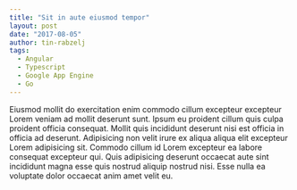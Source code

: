 ```yaml
---
title: "Sit in aute eiusmod tempor"
layout: post
date: "2017-08-05"
author: tin-rabzelj
tags:
  - Angular
  - Typescript
  - Google App Engine
  - Go
---
```


Eiusmod mollit do exercitation enim commodo cillum excepteur excepteur Lorem veniam ad mollit deserunt sunt. Ipsum eu proident cillum quis culpa proident officia consequat. Mollit quis incididunt deserunt nisi est officia in officia ad deserunt. Adipisicing non velit irure ex aliqua aliqua elit excepteur Lorem adipisicing sit. Commodo cillum id Lorem excepteur ea labore consequat excepteur qui. Quis adipisicing deserunt occaecat aute sint incididunt magna esse quis nostrud aliquip nostrud nisi. Esse nulla ea voluptate dolor occaecat anim amet velit eu.
